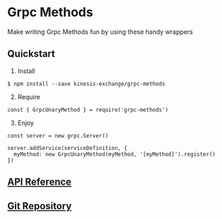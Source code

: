 # Grpc Methods

Make writing Grpc Methods fun by using these handy wrappers

## Quickstart

1. Install

```
$ npm install --save kinesis-exchange/grpc-methods
```

2. Require

```
const { GrpcUnaryMethod } = require('grpc-methods')
```

3. Enjoy

```
const server = new grpc.Server()

server.addService(serviceDefinition, {
  myMethod: new GrpcUnaryMethod(myMethod, '[myMethod]').register()
})
```

## [API Reference](http://grpc-methods.kinesis.engineering)

## [Git Repository](http://github.com/kinesis-exchange/grpc-methods)